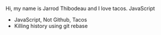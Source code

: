 Hi, my name is Jarrod Thibodeau and I love tacos.
JavaScript
* JavaScript, Not Github, Tacos
* Killing history using git rebase
